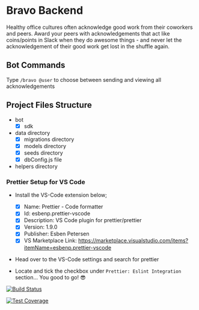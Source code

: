 # Bravo Backend

Healthy office cultures often acknowledge good work from their coworkers and peers. Award your peers with acknowledgements that act like coins/points in Slack when they do awesome things - and never let the acknowledgement of their good work get lost in the shuffle again.

## Bot Commands

Type `/bravo @user` to choose between sending and viewing all acknowledgements

## Project Files Structure

- bot
  - [x] sdk
- data directory
  - [x] migrations directory
  - [x] models directory
  - [x] seeds directory
  - [x] dbConfig.js file
- helpers directory

### Prettier Setup for VS Code

- Install the VS-Code extension below;

  - [x] Name: Prettier - Code formatter
  - [x] Id: esbenp.prettier-vscode
  - [x] Description: VS Code plugin for prettier/prettier
  - [x] Version: 1.9.0
  - [x] Publisher: Esben Petersen
  - [x] VS Marketplace Link: https://marketplace.visualstudio.com/items?itemName=esbenp.prettier-vscode

- Head over to the VS-Code settings and search for prettier

- Locate and tick the checkbox under `Prettier: Eslint Integration` section... You good to go! :sunglasses:

[![Build Status](https://travis-ci.org/bravolabs/bravo-be.svg?branch=develop)](https://travis-ci.org/bravolabs/bravo-be)

[![Test Coverage](https://api.codeclimate.com/v1/badges/b7883f2f1a9e9a0b7e99/test_coverage)](https://codeclimate.com/github/bravolabs/bravo-be/test_coverage)
